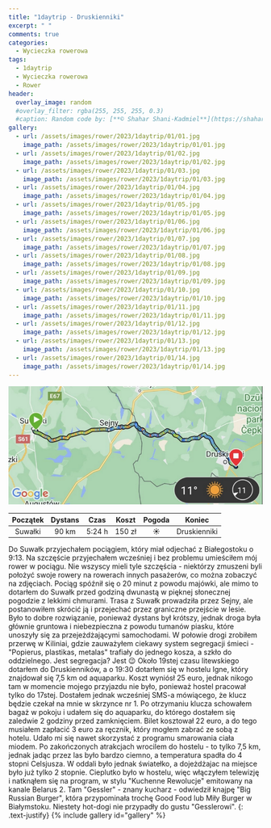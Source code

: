 ```yaml
---
title: "1daytrip - Druskienniki"
excerpt: " "
comments: true
categories:
  - Wycieczka rowerowa
tags:
  - 1daytrip
  - Wycieczka rowerowa
  - Rower
header:
  overlay_image: random
  #overlay_filter: rgba(255, 255, 255, 0.3)
  #caption: Random code by: [**© Shahar Shani-Kadmiel**](https://shaharkadmiel.github.io)"
gallery:
  - url: /assets/images/rower/2023/1daytrip/01/01.jpg
    image_path: /assets/images/rower/2023/1daytrip/01/01.jpg
  - url: /assets/images/rower/2023/1daytrip/01/02.jpg
    image_path: /assets/images/rower/2023/1daytrip/01/02.jpg
  - url: /assets/images/rower/2023/1daytrip/01/03.jpg
    image_path: /assets/images/rower/2023/1daytrip/01/03.jpg
  - url: /assets/images/rower/2023/1daytrip/01/04.jpg
    image_path: /assets/images/rower/2023/1daytrip/01/04.jpg
  - url: /assets/images/rower/2023/1daytrip/01/05.jpg
    image_path: /assets/images/rower/2023/1daytrip/01/05.jpg
  - url: /assets/images/rower/2023/1daytrip/01/06.jpg
    image_path: /assets/images/rower/2023/1daytrip/01/06.jpg
  - url: /assets/images/rower/2023/1daytrip/01/07.jpg
    image_path: /assets/images/rower/2023/1daytrip/01/07.jpg
  - url: /assets/images/rower/2023/1daytrip/01/08.jpg
    image_path: /assets/images/rower/2023/1daytrip/01/08.jpg
  - url: /assets/images/rower/2023/1daytrip/01/09.jpg
    image_path: /assets/images/rower/2023/1daytrip/01/09.jpg
  - url: /assets/images/rower/2023/1daytrip/01/10.jpg
    image_path: /assets/images/rower/2023/1daytrip/01/10.jpg
  - url: /assets/images/rower/2023/1daytrip/01/11.jpg
    image_path: /assets/images/rower/2023/1daytrip/01/11.jpg
  - url: /assets/images/rower/2023/1daytrip/01/12.jpg
    image_path: /assets/images/rower/2023/1daytrip/01/12.jpg
  - url: /assets/images/rower/2023/1daytrip/01/13.jpg
    image_path: /assets/images/rower/2023/1daytrip/01/13.jpg
  - url: /assets/images/rower/2023/1daytrip/01/14.jpg
    image_path: /assets/images/rower/2023/1daytrip/01/14.jpg       
---
```

[![mapka](/assets/images/rower/2023/1daytrip/01/mapka.png)](https://connect.garmin.com/modern/activity/11024066034)

|Początek|Dystans|Czas|Koszt|Pogoda|Koniec|
|:---:|:---:|:---:|:---:|:---:|:---:|
|Suwałki|90 km|5:24 h|150 zł|☀️|Druskienniki|

Do Suwałk przyjechałem pociągiem, który miał odjechać z Białegostoku o 9:13. Na szczęście przyjechałem wcześniej i bez problemu umieściłem mój rower w pociągu. Nie wszyscy mieli tyle szczęścia - niektórzy zmuszeni byli położyć swoje rowery na rowerach innych pasażerów, co można zobaczyć na zdjęciach. Pociąg spóźnił się o 20 minut z powodu majówki, ale mimo to dotarłem do Suwałk przed godziną dwunastą w pięknej słonecznej pogodzie z lekkimi chmurami. Trasa z Suwałk prowadziła przez Sejny, ale postanowiłem skrócić ją i przejechać przez graniczne przejście w lesie. Było to dobre rozwiązanie, ponieważ dystans był krótszy, jednak droga była głównie gruntowa i niebezpieczna z powodu tumanów piasku, które unoszyły się za przejeżdżającymi samochodami. W połowie drogi zrobiłem przerwę w Kiliniai, gdzie zauważyłem ciekawy system segregacji śmieci - "Popierus, plastikas, metalas" trafiały do jednego kosza, a szkło do oddzielnego. Jest segregacja? Jest 😉 Około 19stej czasu litewskiego dotarłem do Druskienników, a o 19:30 dotarłem się w hostelu Igne, który znajdował się 7,5 km od aquaparku. Koszt wyniósł 25 euro, jednak nikogo tam w momencie mojego przyjazdu nie było, ponieważ hostel pracował tylko do 17stej. Dostałem jednak wcześniej SMS-a mówiącego, że klucz będzie czekał na mnie w skrzynce nr 1. Po otrzymaniu klucza schowałem bagaż w pokoju i udałem się do aquaparku, do którego dostałem się zaledwie 2 godziny przed zamknięciem. Bilet kosztował 22 euro, a do tego musiałem zapłacić 3 euro za ręcznik, który mogłem zabrać ze sobą z hotelu. Udało mi się nawet skorzystać z programu smarowania ciała miodem. Po zakończonych atrakcjach wrocilem do hostelu - to tylko 7,5 km, jednak jadąc przez las było bardzo ciemno, a temperatura spadła do 4 stopni Celsjusza. W oddali było jednak światełko, a dojeżdżajac na miejsce było już tylko 2 stopnie. Cieplutko było w hostelu, więc włączyłem telewizję i natknąłem się na program, w stylu "Kuchenne Rewolucje" emitowany na kanale Belarus 2. Tam "Gessler" - znany kucharz - odwiedził knajpę "Big Russian Burger", która przypominała trochę Good Food lub Miły Burger w Białymstoku. Niestety hot-dogi nie przypadły do gustu "Gesslerowi".
{: .text-justify}
{% include gallery id="gallery" %}
